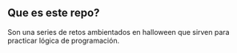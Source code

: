 ## Que es este repo?

Son una series de retos ambientados en halloween que sirven para practicar lógica de programación.
